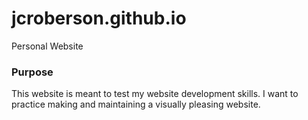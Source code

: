 # jcroberson.github.io
Personal Website
### Purpose
This website is meant to test my website development skills. I want to practice making and maintaining a visually pleasing website. 
